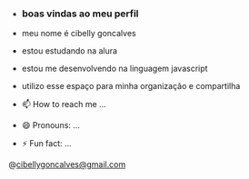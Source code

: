 - ### boas vindas ao meu perfil 

- meu nome é cibelly goncalves

- estou estudando na  alura 
- estou me desenvolvendo na linguagem javascript
- utilizo esse espaço para minha organização e compartilha

- 📫 How to reach me ...

- 😄 Pronouns: ...

- ⚡ Fun fact: ...

<!---
cibellygoncalves/cibellygoncalves is a ✨ special ✨ repository because its `README.md` (this file) appears on your GitHub profile.
You can click the Preview link to take a look at your changes.
--->

@cibellygoncalves@gmail.com
